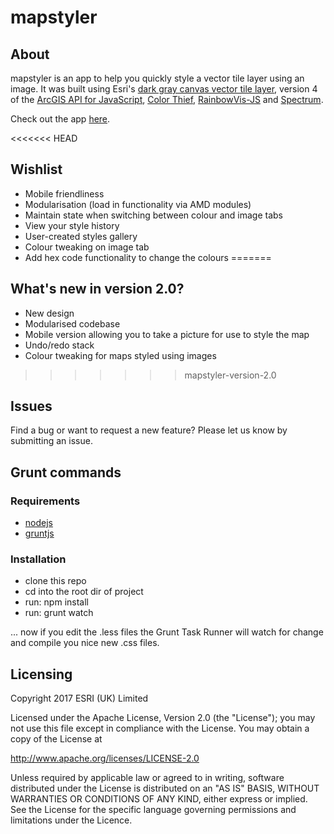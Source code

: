 # mapstyler

## About
mapstyler is an app to help you quickly style a vector tile layer using an image. It was built using Esri's [dark gray canvas vector tile layer](https://www.arcgis.com/home/item.html?id=5ad3948260a147a993ef4865e3fad476), version 4 of the [ArcGIS API for JavaScript](https://developers.arcgis.com/javascript), [Color Thief](https://github.com/lokesh/color-thief), [RainbowVis-JS](https://github.com/anomal/RainbowVis-JS) and [Spectrum](https://bgrins.github.io/spectrum/).

Check out the app [here](http://esriuk.com/mapstyler).

<<<<<<< HEAD
## Wishlist
- Mobile friendliness
- Modularisation (load in functionality via AMD modules)
- Maintain state when switching between colour and image tabs
- View your style history
- User-created styles gallery
- Colour tweaking on image tab
- Add hex code functionality to change the colours
=======
## What's new in version 2.0?
- New design
- Modularised codebase
- Mobile version allowing you to take a picture for use to style the map
- Undo/redo stack
- Colour tweaking for maps styled using images
>>>>>>> mapstyler-version-2.0

## Issues

Find a bug or want to request a new feature? Please let us know by submitting an issue.

## Grunt commands

### Requirements

* [nodejs](https://nodejs.org/en/)
* [gruntjs](https://gruntjs.com/)

### Installation

* clone this repo
* cd into the root dir of project
* run: npm install
* run: grunt watch

... now if you edit the .less files the Grunt Task Runner will watch for change and compile you nice new .css files.

## Licensing

Copyright 2017 ESRI (UK) Limited

Licensed under the Apache License, Version 2.0 (the "License"); you may not use this file except in compliance with the License. You may obtain a copy of the License at

http://www.apache.org/licenses/LICENSE-2.0

Unless required by applicable law or agreed to in writing, software distributed under the License is distributed on an "AS IS" BASIS, WITHOUT WARRANTIES OR CONDITIONS OF ANY KIND, either express or implied. See the License for the specific language governing permissions and limitations under the Licence.
